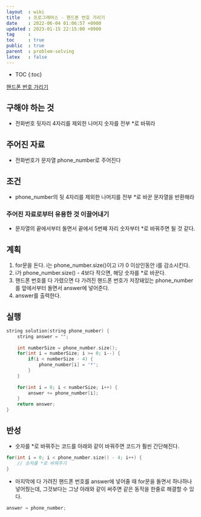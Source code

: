 ```yaml
---
layout  : wiki
title   : 프로그래머스 - 핸드폰 번호 가리기
date    : 2022-06-04 01:06:57 +0900
updated : 2023-01-15 22:15:00 +0900
tag     : 
toc     : true
public  : true
parent  : problem-solving
latex   : false
---
```


* TOC
{:toc}

[핸드폰 번호 가리기](https://programmers.co.kr/learn/courses/30/lessons/12948)

## 구해야 하는 것
- 전화번호 뒷자리 4자리를 제외한 나머지 숫자를 전부 *로 바꿔라

## 주어진 자료
- 전화번호가 문자열 phone_number로 주어진다

## 조건
- phone_number의 뒷 4자리를 제외한 나머지를 전부 *로 바꾼 문자열을 반환해라

### 주어진 자료로부터 유용한 것 이끌어내기
- 문자열의 끝에서부터 돌면서 끝에서 5번째 자리 숫자부터 *로 바꿔주면 될 것 같다.

## 계획
1. for문을 돈다. i는 phone_number.size()이고 i가 0 이상인동안 i를 감소시킨다.
2. i가 phone_number.size() - 4보다 작으면, 해당 숫자를 *로 바꾼다.
3. 핸드폰 번호를 다 가렸으면 다 가려진 핸드폰 번호가 저장돼있는 phone_number를 앞에서부터 돌면서 answer에 넣어준다.
4. answer를 출력한다.

## 실행
```c
string solution(string phone_number) {
    string answer = "";
    
    int numberSize = phone_number.size();
    for(int i = numberSize; i >= 0; i--) {
        if(i < numberSize - 4) {
            phone_number[i] = '*';
        }
    }
    
    for(int i = 0; i < numberSize; i++) {
        answer += phone_number[i];
    }
    return answer;
}
```

## 반성
- 숫자를 *로 바꿔주는 코드를 아래와 같이 바꿔주면 코드가 훨씬 간단해진다.
```c
for(int i = 0; i < phone_number.size() - 4; i++) {
    // 숫자를 *로 바꿔주기
}
```
- 마지막에 다 가려진 핸드폰 번호를 answer에 넣어줄 때 for문을 돌면서 하나하나 넣어줬는데, 그것보다는 그냥 아래와 같이 써주면 같은 동작을 한줄로 해결할 수 있다.
```c
answer = phone_number;
```
